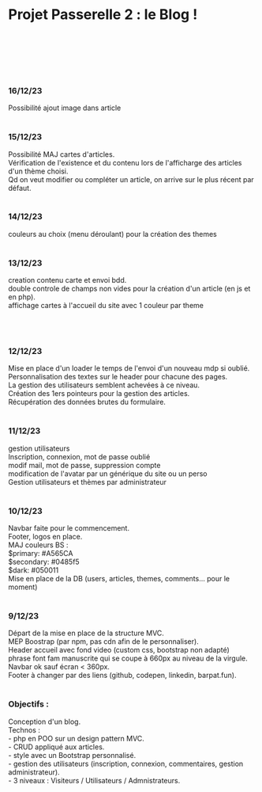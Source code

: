 <h1>Projet Passerelle 2 : le Blog ! </h1>
<br><br>
<br><br>




<br>
<h3>16/12/23</h3>
Possibilité ajout image dans article<br>

<br>
<h3>15/12/23</h3>
Possibilité MAJ cartes d'articles.<br>
Vérification de l'existence et du contenu lors de l'afficharge des articles d'un thème choisi.<br>
Qd on veut modifier ou compléter un article, on arrive sur le plus récent par défaut.<br>


<br>
<h3>14/12/23</h3>
couleurs au choix (menu déroulant) pour la création des themes<br>

<br>
<h3>13/12/23</h3>
creation contenu carte et envoi bdd.<br>
double controle de champs non vides pour la création d'un article (en js et en php).<br>
affichage cartes à l'accueil du site avec 1 couleur par theme<br>
<br>
<br>


<br>
<h3>12/12/23</h3>
Mise en place d'un loader le temps de l'envoi d'un nouveau mdp si oublié.<br>
Personnalisation des textes sur le header pour chacune des pages.<br>
La gestion des utilisateurs semblent achevées à ce niveau.<br>
Création des 1ers pointeurs pour la gestion des articles.<br>
Récupération des données brutes du formulaire.<br>

<br>
<h3>11/12/23</h3>
gestion utilisateurs<br>
Inscription, connexion, mot de passe oublié<br>
modif mail, mot de passe, suppression compte<br>
modification de l'avatar par un générique du site ou un perso<br>
Gestion utilisateurs et thèmes par administrateur<br>

<br>
<h3>10/12/23</h3>
Navbar faite pour le commencement.<br>
Footer, logos en place.<br>
MAJ couleurs BS :<br>
$primary: #A565CA <br>
$secondary: #0485f5 <br>
$dark: #050011 <br>
Mise en place de la DB (users, articles, themes, comments... pour le moment)<br>

<br>
<h3>9/12/23</h3>
Départ  de la mise en place de la structure MVC.<br>
MEP Boostrap (par npm, pas cdn afin de le personnaliser).<br>
Header accueil avec fond video (custom css, bootstrap non adapté)<br>
phrase font fam manuscrite qui se coupe à 660px au niveau de la virgule.<br>
Navbar ok sauf écran < 360px.<br>
Footer à changer par des liens (github, codepen, linkedin, barpat.fun).<br>

<br>
<h3>Objectifs : </h3>
Conception d'un blog.<br>
Technos : <br>
- php en POO sur un design pattern MVC.<br>
- CRUD appliqué aux articles.<br>
- style avec un Bootstrap personnalisé.<br>
- gestion des utilisateurs (inscription, connexion, commentaires, gestion administrateur).<br>
- 3 niveaux : Visiteurs / Utilisateurs / Admnistrateurs.<br>